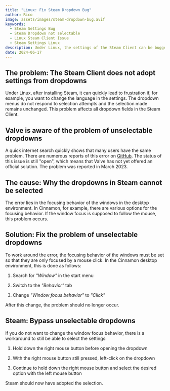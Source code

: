 ```yaml
---
title: "Linux: Fix Steam Dropdown Bug"
author: Rico
image: assets/images/steam-dropdown-bug.avif
keywords:
  - Steam Settings Bug
  - Steam Dropdown not selectable
  - Linux Steam Client Issue
  - Steam Settings Linux
description: Under Linux, the settings of the Steam Client can be bugged and settings in dropdowns cannot be selected. Here you can find out how to fix this bug.
date: 2024-06-17
---
```


## The problem: The Steam Client does not adopt settings from dropdowns

Under Linux, after installing Steam, it can quickly lead to frustration if, for example, you want to change the language in the settings. The dropdown menus do not respond to selection attempts and the selection made remains unchanged. This problem affects all dropdown fields in the Steam Client.

## Valve is aware of the problem of unselectable dropdowns

A quick internet search quickly shows that many users have the same problem. There are numerous reports of this error on [GitHub](https://github.com/ValveSoftware/steam-for-linux/issues/9273). The status of this issue is still "open", which means that Valve has not yet offered an official solution. The problem was reported in March 2023.

## The cause: Why the dropdowns in Steam cannot be selected

The error lies in the focusing behavior of the windows in the desktop environment. In Cinnamon, for example, there are various options for the focusing behavior. If the window focus is supposed to follow the mouse, this problem occurs.

## Solution: Fix the problem of unselectable dropdowns

To work around the error, the focusing behavior of the windows must be set so that they are only focused by a mouse click. In the Cinnamon desktop environment, this is done as follows:

1. Search for _"Window"_ in the start menu

2. Switch to the _"Behavior"_ tab

3. Change _"Window focus behavior"_ to _"Click"_

After this change, the problem should no longer occur.

## Steam: Bypass unselectable dropdowns

If you do not want to change the window focus behavior, there is a workaround to still be able to select the settings:

1. Hold down the right mouse button before opening the dropdown

2. With the right mouse button still pressed, left-click on the dropdown

3. Continue to hold down the right mouse button and select the desired option with the left mouse button

Steam should now have adopted the selection.
